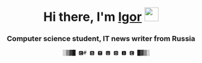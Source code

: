 <h1 align="center">Hi there, I'm <a href="https://fixtor.github.io/" target="_blank">Igor</a> 
<img src="https://github.com/blackcater/blackcater/raw/main/images/Hi.gif" height="32"/></h1>
<h3 align="center">Computer science student, IT news writer from Russia </h3>

 
                           ░▒▓█ 🅲# 🆂 🆃 🆄 🅳 🅸 🅴 █▓▒░
